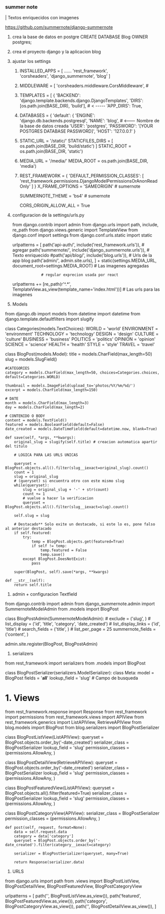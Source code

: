 ### summer note 
| Textos enriquecidos con imagenes 

https://github.com/summernote/django-summernote



1. crea la base de datos en postgre
        CREATE DATABASE Blog OWNER postgres;

1. crea el proyecto django y la aplicacion blog

1. ajustar los settings 

    1. INSTALLED_APPS = [
    ......
    'rest_framework',       
    'corsheaders',
    'django_summernote',
    'blog'
    ]

    2. MIDDLEWARE = [
    'corsheaders.middleware.CorsMiddleware', #

    3. TEMPLATES = [
    {
        'BACKEND': 'django.template.backends.django.DjangoTemplates',
        'DIRS': [os.path.join(BASE_DIR), 'build'],  # < -----
        'APP_DIRS': True,
    
    4. DATABASES = {
    'default': {
        'ENGINE': 'django.db.backends.postgresql',
        'NAME': 'blog', # <--- Nombre de la base de datos creada
        'USER': 'postgres',
        'PASSWORD': '[YOUR POSTGRES DATABASE PASSWORD]',
        'HOST': '127.0.0.1' 
        }
    

    5. STATIC_URL = '/static/'
        STATICFILES_DIRS = [
            os.path.join(BASE_DIR, 'build/static')
        ]
        STATIC_ROOT = os.path.join(BASE_DIR, 'static')
    
    6.  MEDIA_URL = '/media/'
        MEDIA_ROOT = os.path.join(BASE_DIR, 'media')

    7. REST_FRAMEWORK = {
            'DEFAULT_PERMISSION_CLASSES': [
                'rest_framework.permissions.DjangoModelPermissionsOrAnonReadOnly'
            ]
        }
        X_FRAME_OPTIONS = 'SAMEORIGIN' # sumernote

        SUMMERNOTE_THEME = 'bs4'       # sumernote

        CORS_ORIGIN_ALLOW_ALL = True


1. configuracion de la settings/urls.py

    from django.contrib import admin
    from django.urls import path, include, re_path
    from django.views.generic import TemplateView
    from django.conf import settings
    from django.conf.urls.static import static

    urlpatterns = [
        path('api-auth/', include('rest_framework.urls')),          # agregar 
        path('summernote/', include('django_summernote.urls')),     # Texto enriquecido
        #path('api/blog/', include('blog.urls')),                    # Urls de la app blog
        path('admin/', admin.site.urls),
    ] + static(settings.MEDIA_URL, document_root=settings.MEDIA_ROOT)   # Las imagenes agregadas

                    # regular exprecion usada por react
    urlpatterns += [re_path(r'^.*', TemplateView.as_view(template_name='index.html'))] # Las urls para las imagenes



1. Models

from django.db import models
from datetime import datetime
from django.template.defaultfilters import slugify

class Categories(models.TextChoices):
    WORLD = 'world'
    ENVIRONMENT = 'environment'
    TECHNOLOGY = 'technology'
    DESIGN = 'design'
    CULTURE = 'culture'
    BUSINESS = 'business'
    POLITICS = 'politics'
    OPINION = 'opinion'
    SCIENCE = 'science'
    HEALTH = 'health'
    STYLE = 'style'
    TRAVEL = 'travel'

class BlogPost(models.Model):
    title = models.CharField(max_length=50)
    slug = models.SlugField()

    #CATEGORIES
    category = models.CharField(max_length=50, choices=Categories.choices, default=Categories.WORLD)
    
    thumbnail = models.ImageField(upload_to='photos/%Y/%m/%d/')
    excerpt = models.CharField(max_length=150)

    # DATE
    month = models.CharField(max_length=3)
    day = models.CharField(max_length=2)

    # CONTENIDO O BODY
    content = models.TextField()       
    featured = models.BooleanField(default=False)
    date_created = models.DateTimeField(default=datetime.now, blank=True)

    def save(self, *args, **kwargs):
        original_slug = slugify(self.title) # creacion automatica apartir del titulo

        # LOGICA PARA LAS URLS UNICAS
        
        queryset = BlogPost.objects.all().filter(slug__iexact=original_slug).count() 
        count = 1
        slug = original_slug
        # (queryset) si encuentra otro con este mismo slug
        while(queryset): 
            slug = original_slug + '-' + str(count)
            count += 1
            # vuelve a hacer la verificacion
            queryset = BlogPost.objects.all().filter(slug__iexact=slug).count() 

        self.slug = slug 

        # Destacado** Solo exite un destacado, si este lo es, pone falso al anterior destacado
        if self.featured:
            try:
                temp = BlogPost.objects.get(featured=True)
                if self != temp:
                    temp.featured = False
                    temp.save()
            except BlogPost.DoesNotExist:
                pass
        
        super(BlogPost, self).save(*args, **kwargs)

    def __str__(self):
        return self.title


1. admin + configuracion Textfield

from django.contrib import admin
from django_summernote.admin import SummernoteModelAdmin
from .models import BlogPost

class BlogPostAdmin(SummernoteModelAdmin):
    # exclude = ('slug', )
    # list_display = ('id', 'title', 'category', 'date_created')
    # list_display_links = ('id', 'title')
    # search_fields = ('title', )
    # list_per_page = 25
    summernote_fields = ('content', )

admin.site.register(BlogPost, BlogPostAdmin)


1. serializers

from rest_framework import serializers
from .models import BlogPost

class BlogPostSerializer(serializers.ModelSerializer):
    class Meta:
        model = BlogPost
        fields = '__all__'
        lookup_field = 'slug'  # Campo de busqueda

# 1. Views

from rest_framework.response import Response
from rest_framework import permissions
from rest_framework.views import APIView
from rest_framework.generics import ListAPIView, RetrieveAPIView
from blog.models import BlogPost
from blog.serializers import BlogPostSerializer

class BlogPostListView(ListAPIView):
    queryset = BlogPost.objects.order_by('-date_created')
    serializer_class = BlogPostSerializer
    lookup_field = 'slug'
    permission_classes = (permissions.AllowAny, )

class BlogPostDetailView(RetrieveAPIView):
    queryset = BlogPost.objects.order_by('-date_created')
    serializer_class = BlogPostSerializer
    lookup_field = 'slug'
    permission_classes = (permissions.AllowAny, )

class BlogPostFeaturedView(ListAPIView):
    queryset = BlogPost.objects.all().filter(featured=True)
    serializer_class = BlogPostSerializer
    lookup_field = 'slug'
    permission_classes = (permissions.AllowAny, )

class BlogPostCategoryView(APIView):
    serializer_class = BlogPostSerializer
    permission_classes = (permissions.AllowAny, )

    def post(self, request, format=None):
        data = self.request.data
        category = data['category']
        queryset = BlogPost.objects.order_by('-date_created').filter(category__iexact=category)

        serializer = BlogPostSerializer(queryset, many=True)

        return Response(serializer.data)

1. URLS

from django.urls import path
from .views import BlogPostListView, BlogPostDetailView, BlogPostFeaturedView, BlogPostCategoryView

urlpatterns = [
    path('', BlogPostListView.as_view()),
    path('featured', BlogPostFeaturedView.as_view()),
    path('category', BlogPostCategoryView.as_view()),
    path('<slug>', BlogPostDetailView.as_view()),
]


